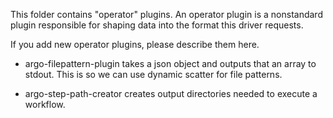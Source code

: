 This folder contains "operator" plugins. An operator plugin is a nonstandard plugin responsible for shaping data into the format this driver requests.

If you add new operator plugins, please describe them here.

-   argo-filepattern-plugin takes a json object and outputs that an array to stdout. This is so we can use dynamic scatter for file patterns.

-   argo-step-path-creator creates output directories needed to execute a workflow.
